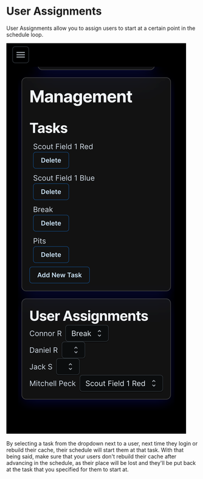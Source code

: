 # User Assignments

User Assignments allow you to assign users to start at a certain point in the schedule loop.

![](../.gitbook/assets/manager-scheduleassign)

By selecting a task from the dropdown next to a user, next time they login or rebuild their cache, their schedule will start them at that task. With that being said, make sure that your users don't rebuild their cache after advancing in the schedule, as their place will be lost and they'll be put back at the task that you specified for them to start at.
